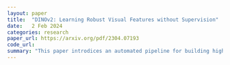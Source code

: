 ```yaml
---
layout: paper
title:  "DINOv2: Learning Robust Visual Features without Supervision"
date:   2 Feb 2024
categories: research
paper_url: https://arxiv.org/pdf/2304.07193
code_url: 
summary: "This paper introdices an automated pipeline for building high-quality, diverse image datasets. Also proposes minor mofications to the archetecture and loss of a DINO ViT. A large ViT model with 1 billion parameters was trained and distilled into smaller models."
---
```


